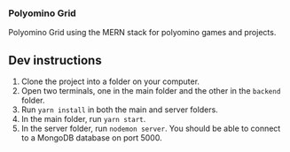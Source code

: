 ### Polyomino Grid

Polyomino Grid using the MERN stack for polyomino games and projects.

## Dev instructions

1. Clone the project into a folder on your computer.
2. Open two terminals, one in the main folder and the other in the `backend` folder.
3. Run `yarn install` in both the main and server folders.
4. In the main folder, run `yarn start`.
5. In the server folder, run `nodemon server`. You should be able to connect to a MongoDB database on port 5000.

